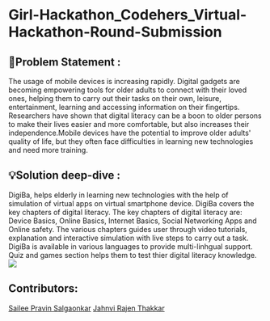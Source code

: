 # Girl-Hackathon_Codehers_Virtual-Hackathon-Round-Submission
## 📄Problem Statement : 
The usage of mobile devices is increasing rapidly. Digital gadgets are becoming empowering tools for
older adults to connect with their loved ones, helping them to carry out their tasks on their own,
leisure, entertainment, learning and accessing information on their fingertips. Researchers have shown
that digital literacy can be a boon to older persons to make their lives easier and more comfortable, but also increases their independence.Mobile devices
have the potential to improve older adults' quality of life, but they often face difficulties in learning new
technologies and need more training.

## 💡Solution deep-dive :
DigiBa, helps elderly in learning new technologies with the help of simulation of virtual apps on virtual smartphone device. DigiBa covers the key chapters of digital literacy. The key chapters of digital literacy are: Device Basics, Online Basics, Internet Basics, Social Networking Apps and Online safety. The various chapters guides user through video tutorials, explanation and interactive simulation with live steps to carry out a task. DigiBa is available in various languages to provide multi-linhgual support. Quiz and games section helps them to test thier digital literacy knowledge.<br>
<img src="https://github.com/sailee14032000/Girl-Hackathon_Codehers_Virtual-Hackathon-Round-Submission-/blob/main/simulation.gif"/><br>
## Contributors:
[Sailee Pravin Salgaonkar](https://github.com/sailee14032000)
[Jahnvi Rajen Thakkar](https://github.com/jahnvi480)


